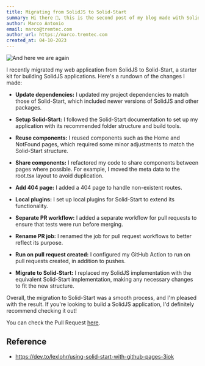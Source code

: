 ```yaml
---
title: Migrating from SolidJS to Solid-Start
summary: Hi there 👋, this is the second post of my blog made with SolidJS, TailwindCSS and Github Actions. It explains how did I migrated the original blog to solid-start
author: Marco Antonio
email: marco@tremtec.com
author_url: https://marco.tremtec.com
created_at: 04-10-2023
---
```


![And here we are again](https://images.unsplash.com/photo-1508138221679-760a23a2285b?ixlib=rb-4.0.3&ixid=MnwxMjA3fDB8MHxwaG90by1wYWdlfHx8fGVufDB8fHx8&auto=format&fit=crop&w=1374&q=80)

I recently migrated my web application from SolidJS to Solid-Start, a starter kit for building SolidJS applications. Here's a rundown of the changes I made:

- **Update dependencies:** I updated my project dependencies to match those of Solid-Start, which included newer versions of SolidJS and other packages.

- **Setup Solid-Start:** I followed the Solid-Start documentation to set up my application with its recommended folder structure and build tools.

- **Reuse components:** I reused components such as the Home and NotFound pages, which required some minor adjustments to match the Solid-Start structure.

- **Share components:** I refactored my code to share components between pages where possible. For example, I moved the meta data to the root.tsx layout to avoid duplication.

- **Add 404 page:** I added a 404 page to handle non-existent routes.

- **Local plugins:** I set up local plugins for Solid-Start to extend its functionality.

- **Separate PR workflow:** I added a separate workflow for pull requests to ensure that tests were run before merging.

- **Rename PR job:** I renamed the job for pull request workflows to better reflect its purpose.

- **Run on pull request created:** I configured my GitHub Action to run on pull requests created, in addition to pushes.

- **Migrate to Solid-Start:** I replaced my SolidJS implementation with the equivalent Solid-Start implementation, making any necessary changes to fit the new structure.

Overall, the migration to Solid-Start was a smooth process, and I'm pleased with the result. If you're looking to build a SolidJS application, I'd definitely recommend checking it out!

You can check the Pull Request [here](https://github.com/marco-souza/marco-souza.github.io/pull/20).

## Reference

- <https://dev.to/lexlohr/using-solid-start-with-github-pages-3iok>
